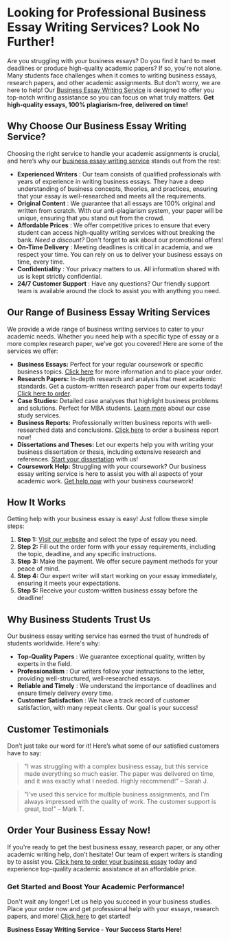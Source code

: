 # Looking for Professional Business Essay Writing Services? Look No Further!

Are you struggling with your business essays? Do you find it hard to meet deadlines or produce high-quality academic papers? If so, you're not alone. Many students face challenges when it comes to writing business essays, research papers, and other academic assignments. But don't worry, we are here to help! Our [Business Essay Writing Service](https://tinyurl.com/topessay?keyword=business+essay+writing+service) is designed to offer you top-notch writing assistance so you can focus on what truly matters. **Get high-quality essays, 100% plagiarism-free, delivered on time!**

## Why Choose Our Business Essay Writing Service?

Choosing the right service to handle your academic assignments is crucial, and here’s why our [business essay writing service](https://tinyurl.com/topessay?keyword=business+essay+writing+service) stands out from the rest:

- **Experienced Writers** : Our team consists of qualified professionals with years of experience in writing business essays. They have a deep understanding of business concepts, theories, and practices, ensuring that your essay is well-researched and meets all the requirements.
- **Original Content** : We guarantee that all essays are 100% original and written from scratch. With our anti-plagiarism system, your paper will be unique, ensuring that you stand out from the crowd.
- **Affordable Prices** : We offer competitive prices to ensure that every student can access high-quality writing services without breaking the bank. _Need a discount?_ Don't forget to ask about our promotional offers!
- **On-Time Delivery** : Meeting deadlines is critical in academia, and we respect your time. You can rely on us to deliver your business essays on time, every time.
- **Confidentiality** : Your privacy matters to us. All information shared with us is kept strictly confidential.
- **24/7 Customer Support** : Have any questions? Our friendly support team is available around the clock to assist you with anything you need.

## Our Range of Business Essay Writing Services

We provide a wide range of business writing services to cater to your academic needs. Whether you need help with a specific type of essay or a more complex research paper, we’ve got you covered! Here are some of the services we offer:

- **Business Essays:** Perfect for your regular coursework or specific business topics. [Click here](https://tinyurl.com/topessay?keyword=business+essay+writing+service) for more information and to place your order.
- **Research Papers:** In-depth research and analysis that meet academic standards. Get a custom-written research paper from our experts today! [Click here to order](https://tinyurl.com/topessay?keyword=business+essay+writing+service).
- **Case Studies:** Detailed case analyses that highlight business problems and solutions. Perfect for MBA students. [Learn more](https://tinyurl.com/topessay?keyword=business+essay+writing+service) about our case study services.
- **Business Reports:** Professionally written business reports with well-researched data and conclusions. [Click here](https://tinyurl.com/topessay?keyword=business+essay+writing+service) to order a business report now!
- **Dissertations and Theses:** Let our experts help you with writing your business dissertation or thesis, including extensive research and references. [Start your dissertation](https://tinyurl.com/topessay?keyword=business+essay+writing+service) with us!
- **Coursework Help:** Struggling with your coursework? Our business essay writing service is here to assist you with all aspects of your academic work. [Get help now](https://tinyurl.com/topessay?keyword=business+essay+writing+service) with your business coursework!

## How It Works

Getting help with your business essay is easy! Just follow these simple steps:

1. **Step 1:** [Visit our website](https://tinyurl.com/topessay?keyword=business+essay+writing+service) and select the type of essay you need.
2. **Step 2:** Fill out the order form with your essay requirements, including the topic, deadline, and any specific instructions.
3. **Step 3:** Make the payment. We offer secure payment methods for your peace of mind.
4. **Step 4:** Our expert writer will start working on your essay immediately, ensuring it meets your expectations.
5. **Step 5:** Receive your custom-written business essay before the deadline!

## Why Business Students Trust Us

Our business essay writing service has earned the trust of hundreds of students worldwide. Here's why:

- **Top-Quality Papers** : We guarantee exceptional quality, written by experts in the field.
- **Professionalism** : Our writers follow your instructions to the letter, providing well-structured, well-researched essays.
- **Reliable and Timely** : We understand the importance of deadlines and ensure timely delivery every time.
- **Customer Satisfaction** : We have a track record of customer satisfaction, with many repeat clients. Our goal is your success!

## Customer Testimonials

Don’t just take our word for it! Here’s what some of our satisfied customers have to say:

> "I was struggling with a complex business essay, but this service made everything so much easier. The paper was delivered on time, and it was exactly what I needed. Highly recommend!" – Sarah J.

> "I’ve used this service for multiple business assignments, and I’m always impressed with the quality of work. The customer support is great, too!" – Mark T.

## Order Your Business Essay Now!

If you're ready to get the best business essay, research paper, or any other academic writing help, don’t hesitate! Our team of expert writers is standing by to assist you. [Click here to order your business essay](https://tinyurl.com/topessay?keyword=business+essay+writing+service) today and experience top-quality academic assistance at an affordable price.

### Get Started and Boost Your Academic Performance!

Don't wait any longer! Let us help you succeed in your business studies. Place your order now and get professional help with your essays, research papers, and more! [Click here](https://tinyurl.com/topessay?keyword=business+essay+writing+service) to get started!

**Business Essay Writing Service - Your Success Starts Here!**
